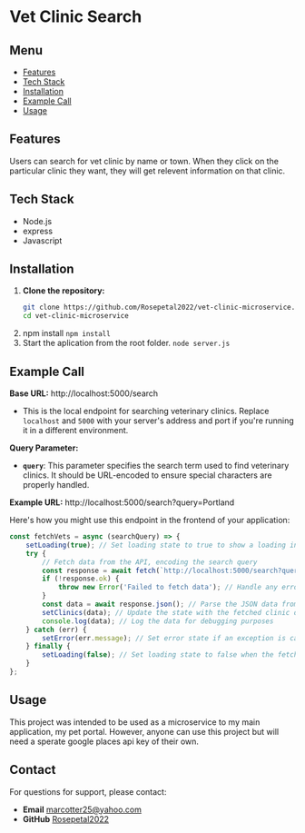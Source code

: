 # Vet Clinic Search 

## Menu

- [Features](#features)
- [Tech Stack](#tech-stack)
- [Installation](#installation)
- [Example Call](#example-call)
- [Usage](#usage)

## Features

Users can search for vet clinic by name or town. When they click on the particular clinic they want, they will get relevent information on that clinic.

## Tech Stack

- Node.js 
- express
- Javascript


## Installation

1. **Clone the repository:**
   ```bash
   git clone https://github.com/Rosepetal2022/vet-clinic-microservice.git
   cd vet-clinic-microservice
   ```
2. npm install
    ``` npm install ```
4. Start the aplication from the root folder.
    ```node server.js```

## Example Call 
**Base URL:**  http://localhost:5000/search
- This is the local endpoint for searching veterinary clinics. Replace `localhost` and `5000` with your server's address and port if you're running it in a different environment.

**Query Parameter:**
- **`query`**: This parameter specifies the search term used to find veterinary clinics. It should be URL-encoded to ensure special characters are properly handled.

**Example URL:**
http://localhost:5000/search?query=Portland


Here's how you might use this endpoint in the frontend of your application:

```javascript
const fetchVets = async (searchQuery) => {
    setLoading(true); // Set loading state to true to show a loading indicator
    try {
        // Fetch data from the API, encoding the search query
        const response = await fetch(`http://localhost:5000/search?query=${encodeURIComponent(searchQuery)}`);
        if (!response.ok) {
            throw new Error('Failed to fetch data'); // Handle any errors if the response is not OK
        }
        const data = await response.json(); // Parse the JSON data from the response
        setClinics(data); // Update the state with the fetched clinic data
        console.log(data); // Log the data for debugging purposes
    } catch (err) {
        setError(err.message); // Set error state if an exception is caught
    } finally {
        setLoading(false); // Set loading state to false when the fetch is complete
    }
};
```

## Usage 

This project was intended to be used as a microservice to my main application, my pet portal. However, anyone can use this project but will need a sperate google places api key of their own. 

## Contact
For questions for support, please contact: 
+ **Email** marcotter25@yahoo.com
+ **GitHub** [Rosepetal2022](https://github.com/Rosepetal2022)